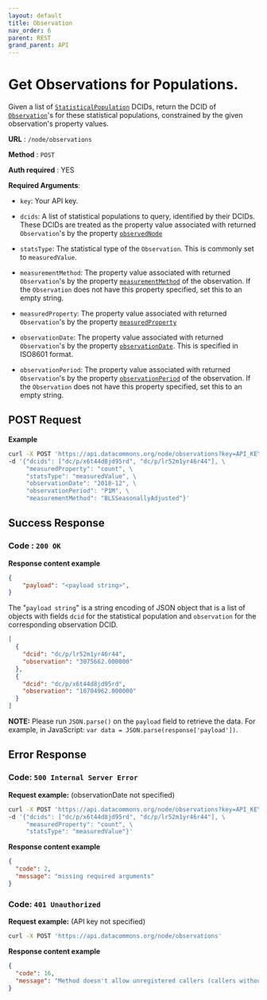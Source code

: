 ```yaml
---
layout: default
title: Observation
nav_order: 6
parent: REST
grand_parent: API
---
```


# Get Observations for Populations.

Given a list of
[`StatisticalPopulation`](https://browser.datacommons.org/kg?dcid=StatisticalPopulation)
DCIDs, return the DCID of
[`Observation`](https://browser.datacommons.org/kg?dcid=Observation)'s for these
statistical populations, constrained by the given observation's property values.

**URL** : `/node/observations`

**Method** : `POST`

**Auth required** : YES
<!--- TODO: add link to instructions to get an API key --->

**Required Arguments**:

*   `key`: Your API key.

*   `dcids`: A list of statistical populations to query, identified by their
    DCIDs. These DCIDs are treated as the property value associated with
    returned `Observation`'s by the property
    [`observedNode`](https://browser.datacommons.org/kg?dcid=observedNode)

*   `statsType`: The statistical type of the `Observation`. This is commonly set
    to `measuredValue`.

*   `measurementMethod`: The property value associated with returned
    `Observation`'s by the property
    [`measurementMethod`](https://browser.datacommons.org/kg?dcid=measurementMethod)
    of the observation. If the `Observation` does not have this property
    specified, set this to an empty string.

*   `measuredProperty`: The property value associated with returned
    `Observation`'s by the property
    [`measuredProperty`](https://browser.datacommons.org/kg?dcid=measuredProperty)

*   `observationDate`: The property value associated with returned
    `Observation`'s by the property
    [`observationDate`](https://browser.datacommons.org/kg?dcid=observationDate).
    This is specified in ISO8601 format.

*   `observationPeriod`: The property value associated with returned
    `Observation`'s by the property
    [`observationPeriod`](https://browser.datacommons.org/kg?dcid=observationPeriod)
    of the observation. If the `Observation` does not have this property
    specified, set this to an empty string.

## POST Request

**Example**

```bash
curl -X POST 'https://api.datacommons.org/node/observations?key=API_KEY' \
-d '{"dcids": ["dc/p/x6t44d8jd95rd", "dc/p/lr52m1yr46r44"], \
     "measuredProperty": "count", \
     "statsType": "measuredValue", \
     "observationDate": "2018-12", \
     "observationPeriod": "P1M", \
     "measurementMethod": "BLSSeasonallyAdjusted"}'
```

## Success Response

### **Code** : `200 OK`

**Response content example**

```json
{
    "payload": "<payload string>",
}
```

The "`payload string`" is a string encoding of JSON object that is a list of
objects with fields `dcid` for the statistical population and `observation` for
the corresponding observation DCID.

```json
[
  {
    "dcid": "dc/p/lr52m1yr46r44",
    "observation": "3075662.000000"
  },
  {
    "dcid": "dc/p/x6t44d8jd95rd",
    "observation": "18704962.000000"
  }
]
```

**NOTE:** Please run `JSON.parse()` on the `payload` field to retrieve the data.
For example, in JavaScript: `var data = JSON.parse(response['payload'])`.

## Error Response

### **Code**: `500 Internal Server Error`

**Request example:** (observationDate not specified)

```bash
curl -X POST 'https://api.datacommons.org/node/observations?key=API_KEY' \
-d '{"dcids": ["dc/p/x6t44d8jd95rd", "dc/p/lr52m1yr46r44"], \
     "measuredProperty": "count", \
     "statsType": "measuredValue"}'
```

**Response content example**

```json
{
  "code": 2,
  "message": "missing required arguments"
}
```

### **Code**: `401 Unauthorized`

**Request example:** (API key not specified)

```bash
curl -X POST 'https://api.datacommons.org/node/observations'
```

**Response content example**

```json
{
  "code": 16,
  "message": "Method doesn't allow unregistered callers (callers without established identity). Please use API Key or other form of API consumer identity to call this API."
}
```